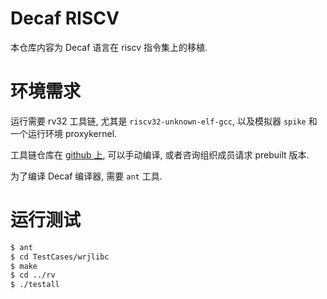 # Decaf RISCV

本仓库内容为 Decaf 语言在 riscv 指令集上的移植.

# 环境需求
运行需要 rv32 工具链, 尤其是 `riscv32-unknown-elf-gcc`,
以及模拟器 `spike` 和一个运行环境 proxykernel.

工具链仓库在 [github 上](https://github.com/riscv/riscv-tools),
可以手动编译, 或者咨询组织成员请求 prebuilt 版本.

为了编译 Decaf 编译器, 需要 `ant` 工具.

# 运行测试
~~~ bash
$ ant
$ cd TestCases/wrjlibc
$ make
$ cd ../rv
$ ./testall
~~~


